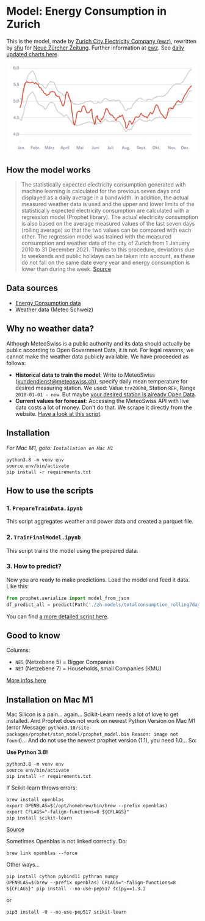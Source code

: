 # Model: Energy Consumption in Zurich
This is the model, made by [Zurich City Electricity Company (ewz)](https://www.ewz.ch/), rewritten by [shu](https://www.nzz.ch/impressum/simon-huwiler-shu-ld.1650592) for [Neue Zürcher Zeitung](https://www.nzz.ch/). Further information at [ewz](https://www.ewz.ch/de/ueber-ewz/newsroom/aus-aktuellem-anlass/versorgung-sichergestellt/energieverbrauch-stadt-zuerich.html). See [daily updated charts here](https://www.nzz.ch/visuals/diese-grafiken-zeigen-ob-zuerich-strom-spart-ld.1710613).

<p align="center">
  <img src="doc/chart.png" alt="Energy Consumption in Zurich" width="500"/>
</p>

## How the model works
> The statistically expected electricity consumption generated with machine learning is calculated for the previous seven days and displayed as a daily average in a bandwidth. In addition, the actual measured weather data is used and the upper and lower limits of the statistically expected electricity consumption are calculated with a regression model (Prophet library). The actual electricity consumption is also based on the average measured values of the last seven days (rolling average) so that the two values can be compared with each other. The regression model was trained with the measured consumption and weather data of the city of Zurich from 1 January 2010 to 31 December 2021. Thanks to this procedure, deviations due to weekends and public holidays can be taken into account, as these do not fall on the same date every year and energy consumption is lower than during the week. [Source](https://www.ewz.ch/de/ueber-ewz/newsroom/aus-aktuellem-anlass/versorgung-sichergestellt/energieverbrauch-stadt-zuerich.html)

## Data sources
* [Energy Consumption data](https://data.stadt-zuerich.ch/dataset/ewz_stromabgabe_netzebenen_stadt_zuerich)
* Weather data (Meteo Schweiz)

## Why no weather data?
Although MeteoSwiss is a public authority and its data should actually be public according to Open Government Data, it is not. For legal reasons, we cannot make the weather data publicly available. We have proceeded as follows:
* **Historical data to train the model**: Write to MeteoSwiss (kundendienst@meteoswiss.ch), specify daily mean temperature for desired measuring station. We used: Value `tre200h0`, Station `REH`, Range `2010-01-01 - now`. But maybe [your desired station is already Open Data](https://opendata.swiss/de/dataset/klimamessnetz-tageswerte).
* **Current values for forecast**: Accessing the MeteoSwiss API with live data costs a lot of money. Don't do that. We scrape it directly from the website. [Have a look at this script](https://github.com/nzzdev/st-methods/blob/master/bots/strom-charts-ch/prediction_zuerich.py).

## Installation
*For Mac M1, goto: `Installation on Mac M1`*
```
python3.8 -m venv env
source env/bin/activate
pip install -r requirements.txt
```

## How to use the scripts
### 1. `PrepareTrainData.ipynb`  
This script aggregates weather and power data and created a parquet file.

### 2. `TrainFinalModel.ipynb`  
This script trains the model using the prepared data.

### 3. How to predict?
Now you are ready to make predictions. Load the model and feed it data. Like this:
```python
from prophet.serialize import model_from_json
df_predict_all = predict(Path('./zh-models/totalconsumption_rolling7day.json'), df_data, 'consumption_total')
```
You can find [a more detailed script here](https://github.com/nzzdev/st-methods/blob/master/bots/strom-charts-ch/prediction_zuerich.py).

## Good to know
Columns:
* `NE5` (Netzebene 5) = Bigger Companies
* `NE7` (Netzebene 7) = Households, small Companies (KMU)

[More infos here](https://www.swissgrid.ch/de/home/operation/power-grid/grid-levels.html)

## Installation on Mac M1
Mac Silicon is a pain... again... Scikit-Learn needs a lot of love to get installed. And Prophet does not work on newest Python Version on Mac M1 (error Message: `python3.10/site-packages/prophet/stan_model/prophet_model.bin Reason: image not found`)... And do not use the newest prophet version (1.1), you need 1.0... So:  

**Use Python 3.8!**

```
python3.8 -m venv env
source env/bin/activate
pip install -r requirements.txt
```

If Scikit-learn throws errors:
```
brew install openblas
export OPENBLAS=$(/opt/homebrew/bin/brew --prefix openblas)
export CFLAGS="-falign-functions=8 ${CFLAGS}"
pip install scikit-learn
```
[Source](https://github.com/scipy/scipy/issues/13409)

Sometimes Openblas is not linked correctly. Do:
```
brew link openblas --force
```

Other ways...
```
pip install cython pybind11 pythran numpy
OPENBLAS=$(brew --prefix openblas) CFLAGS="-falign-functions=8 ${CFLAGS}" pip install --no-use-pep517 scipy==1.3.2
```
or
```
pip3 install -U --no-use-pep517 scikit-learn
```
